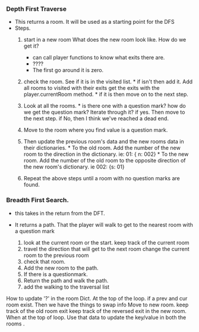 ### Depth First Traverse
  * This returns a room. It will be used as a starting point for the DFS
  * Steps.
      1. start in a new room
          What does the new room look like. How do we get it?
            * can call player functions to know what exits there are.
            * ???? 
            * The first go around it is zero.
      2. check the room. See if it is in the visited list.
        * if isn't then add it.
            Add all rooms to visited with their exits
            get the exits with the player.currentRoom method.
        * if it is then move on to the next step.
      3. Look at all the rooms.
        * is there one with a question mark?
            how do we get the question mark? Iterate through it?
            if yes. Then move to the next step.
            if No, then I think we've reached a dead end.
      4. Move to the room where you find value is a question mark.
      5. Then update the previous room's data and the new rooms data in their dictionaries.
        * To the old room. Add the number of the new room to the direction in the dictionary. ie: 01: { n: 002}
        * To the new room. Add the number of the old room to the opposite direction of the new room's dictionary. ie 002: {s: 01}

      6. Repeat the above steps until a room with no question marks are found.

### Breadth First Search.
  * this takes in the return from the DFT.

  * It returns a path. That the player will walk to get to the nearest room with a question mark

      1. look at the current room or the start.
          keep track of the current room
      2. travel the direction that will get to the next room
          change the current room to the previous room
      3. check that room. 
      4. Add the new room to the path.
      5. If there is a questionmark. 
      6. Return the path and walk the path.
      7. add the walking to the traversal list

How to update '?' in the room Dict.
  At the top of the loop.
  if a prev and cur room exist.
  Then we have the things to swap info
  Move to new room.
  keep track of the old room exit
  keep track of the reversed exit in the new room.
  When at the top of loop. Use that data to update the key/value in both the rooms .


